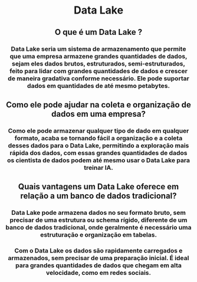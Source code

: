<h1 align="center">Data Lake</h1>

###

<h2 align="center">O que é um Data Lake ?</h2>

###

<h3 align="center">Data Lake seria um sistema de armazenamento que permite que uma empresa armazene grandes quantidades de dados, sejam eles dados brutos, estruturados, semi-estruturados, feito para lidar com grandes quantidades de dados e crescer de maneira gradativa conforme necessário. Ele pode suportar dados em quantidades de até mesmo petabytes.</h3>

###

<h2 align="center">Como ele pode ajudar na coleta e organização de dados em uma empresa?</h2>

###

<h3 align="center">Como ele pode armazenar qualquer tipo de dado em qualquer formato, acaba se tornando fácil a organização e a coleta desses dados para o Data Lake, permitindo a exploração mais rápida dos dados, com essas grandes quantidades de dados os cientista de dados podem até mesmo usar o Data Lake para treinar IA.</h3>

###

<h2 align="center">Quais vantagens um Data Lake oferece em relação a um banco de dados tradicional?</h2>

###

<h3 align="center">Data Lake pode armazena dados no seu formato bruto, sem precisar de uma estrutura ou schema rígido, diferente de um banco de dados tradicional, onde geralmente é necessário uma estruturação e organização em tabelas.</h3>

###

<h3 align="center">Com o Data Lake os dados são rapidamente carregados e armazenados, sem precisar de uma preparação inicial. É ideal para grandes quantidades de dados que chegam em alta velocidade, como em redes sociais.</h3>

###
